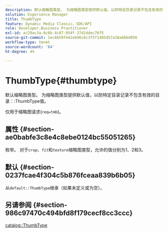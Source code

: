 ```yaml
---
description: 默认缩略图类型。 为缩略图类型提供默认值，以防特定目录记录不包含有效的目录ThumbType值。
solution: Experience Manager
title: ThumbType
feature: Dynamic Media Classic，SDK/API
role: Developer,Business Practitioner
exl-id: ac29ac3a-8c6b-4c87-954f-37d1ddec76f5
source-git-commit: 1ec8b59f442eb96c6c3f5f1405d57a38a86bd056
workflow-type: tm+mt
source-wordcount: '84'
ht-degree: 4%

---
```


# ThumbType{#thumbtype}

默认缩略图类型。 为缩略图类型提供默认值，以防特定目录记录不包含有效的目录：:ThumbType值。

仅用于缩略图请求(`req=tmb`)。

## 属性 {#section-ae0babfe3c8e4c8ebe0124bc55051265}

枚举。 对于&#x200B;*`crop`*、*`fit`*&#x200B;和&#x200B;*`texture`*&#x200B;缩略图类型，允许的值分别为1、2和3。

## 默认 {#section-0237fcae4f304c5b876fceaa839b6b05}

从`default::ThumbType`继承（如果未定义或为空）。

## 另请参阅 {#section-986c97470c494bfd8f179cecf8cc3ccc}

[catalog::ThumbType](../../../../../is-api/image-catalog/image-serving-api-ref/c-image-catalog-reference/c-image-svg-data-reference/c-image-data-reference/r-thumbtype-cat.md#reference-41149ddffc8749cba2f8d9c8e2611e03)
